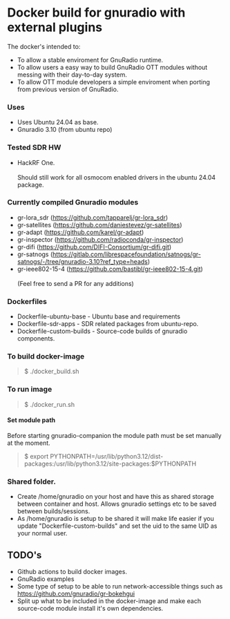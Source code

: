 # Docker build for gnuradio with external plugins

The docker's intended to:
* To allow a stable enviroment for GnuRadio runtime.
* To allow users a easy way to build GnuRadio OTT modules without messing with their day-to-day system.
* To allow OTT module developers a simple enviroment when porting from previous version of GnuRadio.

### Uses
* Uses Ubuntu 24.04 as base.
* Gnuradio 3.10 (from ubuntu repo)

### Tested SDR HW
* HackRF One.
<br /><br />Should still work for all osmocom enabled drivers in the ubuntu 24.04 package.

### Currently compiled Gnuradio modules
* gr-lora_sdr (https://github.com/tapparelj/gr-lora_sdr)
* gr-satellites (https://github.com/daniestevez/gr-satellites)
* gr-adapt (https://github.com/karel/gr-adapt)
* gr-inspector (https://github.com/radioconda/gr-inspector)
* gr-difi (https://github.com/DIFI-Consortium/gr-difi.git)
* gr-satnogs (https://gitlab.com/librespacefoundation/satnogs/gr-satnogs/-/tree/gnuradio-3.10?ref_type=heads)
* gr-ieee802-15-4 (https://github.com/bastibl/gr-ieee802-15-4.git)
<br /><br />(Feel free to send a PR for any additions)


### Dockerfiles
* Dockerfile-ubuntu-base - Ubuntu base and requirements
* Dockerfile-sdr-apps - SDR related packages from ubuntu-repo.
* Dockerfile-custom-builds - Source-code builds of gnuradio components.



### To build docker-image
> $ ./docker_build.sh

### To run image
> $ ./docker_run.sh

#### Set module path
Before starting gnuradio-companion the module path must be set manually at the moment.
> $ export PYTHONPATH=/usr/lib/python3.12/dist-packages:/usr/lib/python3.12/site-packages:$PYTHONPATH


### Shared folder.
* Create /home/gnuradio on your host and have this as shared storage between container and host. Allows gnuradio settings etc to be saved between builds/sessions.
* As /home/gnuradio is setup to be shared it will make life easier if you update "Dockerfile-custom-builds" and set the uid to the same UID as your normal user.


## TODO's
* Github actions to build docker images.
* GnuRadio examples
* Some type of setup to be able to run network-accessible things such as https://github.com/gnuradio/gr-bokehgui
* Split up what to be included in the docker-image and make each source-code module install it's own dependencies.

